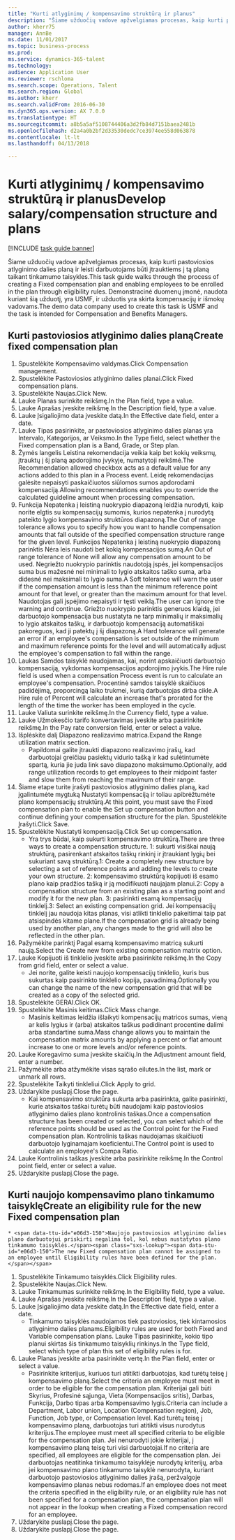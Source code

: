 ```yaml
--- 
title: "Kurti atlyginimų / kompensavimo struktūrą ir planus"
description: "Šiame užduočių vadove apžvelgiamas procesas, kaip kurti pastoviosios atlyginimo dalies planą ir leisti darbuotojams būti įtrauktiems į tą planą taikant tinkamumo taisykles."
author: kherr75
manager: AnnBe
ms.date: 11/01/2017
ms.topic: business-process
ms.prod: 
ms.service: dynamics-365-talent
ms.technology: 
audience: Application User
ms.reviewer: rschloma
ms.search.scope: Operations, Talent
ms.search.region: Global
ms.author: kherr
ms.search.validFrom: 2016-06-30
ms.dyn365.ops.version: AX 7.0.0
ms.translationtype: HT
ms.sourcegitcommit: a8b5a5af5108744406a3d2fb84d7151baea2481b
ms.openlocfilehash: d2a4a0b2bf2d33530dedc7ce3974ee558d063878
ms.contentlocale: lt-lt
ms.lasthandoff: 04/13/2018

---
```

# <a name="develop-salarycompensation-structure-and-plans"></a><span data-ttu-id="e06d3-103">Kurti atlyginimų / kompensavimo struktūrą ir planus</span><span class="sxs-lookup"><span data-stu-id="e06d3-103">Develop salary/compensation structure and plans</span></span>

[!INCLUDE [task guide banner](../../includes/task-guide-banner.md)]

<span data-ttu-id="e06d3-104">Šiame užduočių vadove apžvelgiamas procesas, kaip kurti pastoviosios atlyginimo dalies planą ir leisti darbuotojams būti įtrauktiems į tą planą taikant tinkamumo taisykles.</span><span class="sxs-lookup"><span data-stu-id="e06d3-104">This task guide walks through the process of creating a Fixed compensation plan and enabling employees to be enrolled in the plan through eligibility rules.</span></span> <span data-ttu-id="e06d3-105">Demonstracinė duomenų įmonė, naudota kuriant šią užduotį, yra USMF, ir užduotis yra skirta kompensacijų ir išmokų vadovams.</span><span class="sxs-lookup"><span data-stu-id="e06d3-105">The demo data company used to create this task is USMF and the task is intended for Compensation and Benefits Managers.</span></span>


## <a name="create-fixed-compensation-plan"></a><span data-ttu-id="e06d3-106">Kurti pastoviosios atlyginimo dalies planą</span><span class="sxs-lookup"><span data-stu-id="e06d3-106">Create fixed compensation plan</span></span>
1. <span data-ttu-id="e06d3-107">Spustelėkite Kompensavimo valdymas.</span><span class="sxs-lookup"><span data-stu-id="e06d3-107">Click Compensation management.</span></span>
2. <span data-ttu-id="e06d3-108">Spustelėkite Pastoviosios atlyginimo dalies planai.</span><span class="sxs-lookup"><span data-stu-id="e06d3-108">Click Fixed compensation plans.</span></span>
3. <span data-ttu-id="e06d3-109">Spustelėkite Naujas.</span><span class="sxs-lookup"><span data-stu-id="e06d3-109">Click New.</span></span>
4. <span data-ttu-id="e06d3-110">Lauke Planas surinkite reikšmę.</span><span class="sxs-lookup"><span data-stu-id="e06d3-110">In the Plan field, type a value.</span></span>
5. <span data-ttu-id="e06d3-111">Lauke Aprašas įveskite reikšmę.</span><span class="sxs-lookup"><span data-stu-id="e06d3-111">In the Description field, type a value.</span></span>
6. <span data-ttu-id="e06d3-112">Lauke Įsigaliojimo data įveskite datą.</span><span class="sxs-lookup"><span data-stu-id="e06d3-112">In the Effective date field, enter a date.</span></span>
7. <span data-ttu-id="e06d3-113">Lauke Tipas pasirinkite, ar pastoviosios atlyginimo dalies planas yra Intervalo, Kategorijos, ar Veiksmo.</span><span class="sxs-lookup"><span data-stu-id="e06d3-113">In the Type field, select whether the Fixed compensation plan is a Band, Grade, or Step plan.</span></span>
8. <span data-ttu-id="e06d3-114">Žymės langelis Leistina rekomendacija veikia kaip bet kokių veiksmų, įtrauktų į šį planą apdorojimo įvykyje, numatytoji reikšmė.</span><span class="sxs-lookup"><span data-stu-id="e06d3-114">The Recommendation allowed checkbox acts as a default value for any actions added to this plan in a Process event.</span></span>  <span data-ttu-id="e06d3-115">Leidę rekomendacijas galėsite nepaisyti paskaičiuotos siūlomos sumos apdorodami kompensaciją.</span><span class="sxs-lookup"><span data-stu-id="e06d3-115">Allowing recommendations enables you to override the calculated guideline amount when processing compensation.</span></span>
9. <span data-ttu-id="e06d3-116">Funkcija Nepatenka į leistiną nuokrypio diapazoną leidžia nurodyti, kaip norite elgtis su kompensacijų sumomis, kurios nepatenka į nurodytą pateikto lygio kompensavimo struktūros diapazoną.</span><span class="sxs-lookup"><span data-stu-id="e06d3-116">The Out of range tolerance allows you to specify how you want to handle compensation amounts that fall outside of the specified compensation structure range for the given level.</span></span>  <span data-ttu-id="e06d3-117">Funkcijos Nepatenka į leistiną nuokrypio diapazoną parinktis Nėra leis naudoti bet kokią kompensacijos sumą.</span><span class="sxs-lookup"><span data-stu-id="e06d3-117">An Out of range tolerance of None will allow any compensation amount to be used.</span></span>  <span data-ttu-id="e06d3-118">Negriežto nuokrypio parinktis naudotoją įspės, jei kompensacijos suma bus mažesnė nei minimali to lygio atskaitos taško suma, arba didesnė nei maksimali to lygio suma.</span><span class="sxs-lookup"><span data-stu-id="e06d3-118">A Soft tolerance will warn the user if the compensation amount is less than the minimum reference point amount for that level, or greater than the maximum amount for that level.</span></span> <span data-ttu-id="e06d3-119">Naudotojas gali įspėjimo nepaisyti ir tęsti veiklą.</span><span class="sxs-lookup"><span data-stu-id="e06d3-119">The user can ignore the warning and continue.</span></span>  <span data-ttu-id="e06d3-120">Griežto nuokrypio parinktis generuos klaidą, jei darbuotojo kompensacija bus nustatyta ne tarp minimalių ir maksimalių to lygio atskaitos taškų, ir darbuotojo kompensaciją automatiškai pakoreguos, kad ji patektų į šį diapazoną.</span><span class="sxs-lookup"><span data-stu-id="e06d3-120">A Hard tolerance will generate an error if an employee's compensation is set outside of the minimum and maximum reference points for the level and will automatically adjust the employee's compensation to fall within the range.</span></span>
10. <span data-ttu-id="e06d3-121">Laukas Samdos taisyklė naudojamas, kai, norint apskaičiuoti darbuotojo kompensaciją, vykdomas kompensacijos apdorojimo įvykis.</span><span class="sxs-lookup"><span data-stu-id="e06d3-121">The Hire rule field is used when a compensation Process event is run to calculate an employee's compensation.</span></span>  <span data-ttu-id="e06d3-122">Procentinė samdos taisyklė skaičiuos padidėjimą, proporcingą laiko trukmei, kurią darbuotojas dirba cikle.</span><span class="sxs-lookup"><span data-stu-id="e06d3-122">A Hire rule of Percent will calculate an increase that's prorated for the length of the time the worker has been employed in the cycle.</span></span>
11. <span data-ttu-id="e06d3-123">Lauke Valiuta surinkite reikšmę.</span><span class="sxs-lookup"><span data-stu-id="e06d3-123">In the Currency field, type a value.</span></span>
12. <span data-ttu-id="e06d3-124">Lauke Užmokesčio tarifo konvertavimas įveskite arba pasirinkite reikšmę.</span><span class="sxs-lookup"><span data-stu-id="e06d3-124">In the Pay rate conversion field, enter or select a value.</span></span>
13. <span data-ttu-id="e06d3-125">Išplėskite dalį Diapazono realizavimo matrica.</span><span class="sxs-lookup"><span data-stu-id="e06d3-125">Expand the Range utilization matrix section.</span></span>
    * <span data-ttu-id="e06d3-126">Papildomai galite įtraukti diapazono realizavimo įrašų, kad darbuotojai greičiau pasiektų vidurio tašką ir kad sulėtintumėte spartą, kuria jie juda link savo diapazono maksimumo.</span><span class="sxs-lookup"><span data-stu-id="e06d3-126">Optionally, add range utilization records to get employees to their midpoint faster and slow them from reaching the maximum of their range.</span></span>  
14. <span data-ttu-id="e06d3-127">Šiame etape turite įrašyti pastoviosios atlyginimo dalies planą, kad įgalintumėte mygtuką Nustatyti kompensaciją ir toliau apibrėžtumėte plano kompensacijų struktūrą.</span><span class="sxs-lookup"><span data-stu-id="e06d3-127">At this point, you must save the Fixed compensation plan to enable the Set up compensation button and continue defining your compensation structure for the plan.</span></span>  <span data-ttu-id="e06d3-128">Spustelėkite Įrašyti.</span><span class="sxs-lookup"><span data-stu-id="e06d3-128">Click Save.</span></span>
15. <span data-ttu-id="e06d3-129">Spustelėkite Nustatyti kompensaciją.</span><span class="sxs-lookup"><span data-stu-id="e06d3-129">Click Set up compensation.</span></span>
    * <span data-ttu-id="e06d3-130">Yra trys būdai, kaip sukurti kompensavimo struktūrą.</span><span class="sxs-lookup"><span data-stu-id="e06d3-130">There are three ways to create a compensation structure.</span></span> <span data-ttu-id="e06d3-131">1: sukurti visiškai naują struktūrą, pasirenkant atskaitos taškų rinkinį ir įtraukiant lygių bei sukuriant savą struktūrą.</span><span class="sxs-lookup"><span data-stu-id="e06d3-131">1: Create a completely new structure by selecting a set of reference points and adding the levels to create your own structure.</span></span> <span data-ttu-id="e06d3-132">2: kompensavimo struktūrą kopijuoti iš esamo plano kaip pradžios tašką ir ją modifikuoti naujajam planui.</span><span class="sxs-lookup"><span data-stu-id="e06d3-132">2: Copy a compensation structure from an existing plan as a starting point and modify it for the new plan.</span></span> <span data-ttu-id="e06d3-133">3: pasirinkti esamą kompensacijų tinklelį.</span><span class="sxs-lookup"><span data-stu-id="e06d3-133">3: Select an existing compensation grid.</span></span> <span data-ttu-id="e06d3-134">Jei kompensacijų tinklelį jau naudoja kitas planas, visi atlikti tinklelio pakeitimai taip pat atsispindės kitame plane.</span><span class="sxs-lookup"><span data-stu-id="e06d3-134">If the compensation grid is already being used by another plan, any changes made to the grid will also be reflected in the other plan.</span></span>  
16. <span data-ttu-id="e06d3-135">Pažymėkite parinktį Pagal esamą kompensavimo matricą sukurti naują.</span><span class="sxs-lookup"><span data-stu-id="e06d3-135">Select the Create new from existing compensation matrix option.</span></span>
17. <span data-ttu-id="e06d3-136">Lauke Kopijuoti iš tinklelio įveskite arba pasirinkite reikšmę.</span><span class="sxs-lookup"><span data-stu-id="e06d3-136">In the Copy from grid field, enter or select a value.</span></span>
    * <span data-ttu-id="e06d3-137">Jei norite, galite keisti naujojo kompensacijų tinklelio, kuris bus sukurtas kaip pasirinkto tinklelio kopija, pavadinimą.</span><span class="sxs-lookup"><span data-stu-id="e06d3-137">Optionally you can change the name of the new compensation grid that will be created as a copy of the selected grid.</span></span>  
18. <span data-ttu-id="e06d3-138">Spustelėkite GERAI.</span><span class="sxs-lookup"><span data-stu-id="e06d3-138">Click OK.</span></span>
19. <span data-ttu-id="e06d3-139">Spustelėkite Masinis keitimas.</span><span class="sxs-lookup"><span data-stu-id="e06d3-139">Click Mass change.</span></span>
    * <span data-ttu-id="e06d3-140">Masinis keitimas leidžia išlaikyti kompensacijų matricos sumas, vieną ar kelis lygius ir (arba) atskaitos taškus padidinant procentine dalimi arba standartine suma.</span><span class="sxs-lookup"><span data-stu-id="e06d3-140">Mass change allows you to maintain the compensation matrix amounts by applying a percent or flat amount increase to one or more levels and/or reference points.</span></span>  
20. <span data-ttu-id="e06d3-141">Lauke Koregavimo suma įveskite skaičių.</span><span class="sxs-lookup"><span data-stu-id="e06d3-141">In the Adjustment amount field, enter a number.</span></span>
21. <span data-ttu-id="e06d3-142">Pažymėkite arba atžymėkite visas sąrašo eilutes.</span><span class="sxs-lookup"><span data-stu-id="e06d3-142">In the list, mark or unmark all rows.</span></span>
22. <span data-ttu-id="e06d3-143">Spustelėkite Taikyti tinkleliui.</span><span class="sxs-lookup"><span data-stu-id="e06d3-143">Click Apply to grid.</span></span>
23. <span data-ttu-id="e06d3-144">Uždarykite puslapį.</span><span class="sxs-lookup"><span data-stu-id="e06d3-144">Close the page.</span></span>
    * <span data-ttu-id="e06d3-145">Kai kompensavimo struktūra sukurta arba pasirinkta, galite pasirinkti, kurie atskaitos taškai turėtų būti naudojami kaip pastoviosios atlyginimo dalies plano kontrolinis taškas.</span><span class="sxs-lookup"><span data-stu-id="e06d3-145">Once a compensation structure has been created or selected, you can select which of the reference points should be used as the Control point for the Fixed compensation plan.</span></span>  <span data-ttu-id="e06d3-146">Kontrolinis taškas naudojamas skaičiuoti darbuotojo lyginamajam koeficientui.</span><span class="sxs-lookup"><span data-stu-id="e06d3-146">The Control point is used to calculate an employee's Compa Ratio.</span></span>  
24. <span data-ttu-id="e06d3-147">Lauke Kontrolinis taškas įveskite arba pasirinkite reikšmę.</span><span class="sxs-lookup"><span data-stu-id="e06d3-147">In the Control point field, enter or select a value.</span></span>
25. <span data-ttu-id="e06d3-148">Uždarykite puslapį.</span><span class="sxs-lookup"><span data-stu-id="e06d3-148">Close the page.</span></span>

## <a name="create-an-eligibility-rule-for-the-new-fixed-compensation-plan"></a><span data-ttu-id="e06d3-149">Kurti naujojo kompensavimo plano tinkamumo taisyklę</span><span class="sxs-lookup"><span data-stu-id="e06d3-149">Create an eligibility rule for the new Fixed compensation plan</span></span>
    * <span data-ttu-id="e06d3-150">Naujojo pastoviosios atlyginimo dalies plano darbuotojui priskirti negalima tol, kol nebus nustatytos plano tinkamumo taisyklės.</span><span class="sxs-lookup"><span data-stu-id="e06d3-150">The new Fixed compensation plan cannot be assigned to an employee until Eligibility rules have been defined for the plan.</span></span>  
1. <span data-ttu-id="e06d3-151">Spustelėkite Tinkamumo taisyklės.</span><span class="sxs-lookup"><span data-stu-id="e06d3-151">Click Eligibility rules.</span></span>
2. <span data-ttu-id="e06d3-152">Spustelėkite Naujas.</span><span class="sxs-lookup"><span data-stu-id="e06d3-152">Click New.</span></span>
3. <span data-ttu-id="e06d3-153">Lauke Tinkamumas surinkite reikšmę.</span><span class="sxs-lookup"><span data-stu-id="e06d3-153">In the Eligibility field, type a value.</span></span>
4. <span data-ttu-id="e06d3-154">Lauke Aprašas įveskite reikšmę.</span><span class="sxs-lookup"><span data-stu-id="e06d3-154">In the Description field, type a value.</span></span>
5. <span data-ttu-id="e06d3-155">Lauke Įsigaliojimo data įveskite datą.</span><span class="sxs-lookup"><span data-stu-id="e06d3-155">In the Effective date field, enter a date.</span></span>
    * <span data-ttu-id="e06d3-156">Tinkamumo taisyklės naudojamos tiek pastoviosios, tiek kintamosios atlyginimo dalies planams.</span><span class="sxs-lookup"><span data-stu-id="e06d3-156">Eligibility rules are used for both Fixed and Variable compensation plans.</span></span>  <span data-ttu-id="e06d3-157">Lauke Tipas pasirinkite, kokio tipo planui skirtas šis tinkamumo taisyklių rinkinys.</span><span class="sxs-lookup"><span data-stu-id="e06d3-157">In the Type field, select which type of plan this set of eligibility rules is for.</span></span>  
6. <span data-ttu-id="e06d3-158">Lauke Planas įveskite arba pasirinkite vertę.</span><span class="sxs-lookup"><span data-stu-id="e06d3-158">In the Plan field, enter or select a value.</span></span>
    * <span data-ttu-id="e06d3-159">Pasirinkite kriterijus, kuriuos turi atitikti darbuotojas, kad turėtų teisę į kompensavimo planą.</span><span class="sxs-lookup"><span data-stu-id="e06d3-159">Select the criteria an employee must meet in order to be eligible for the compensation plan.</span></span> <span data-ttu-id="e06d3-160">Kriterijai gali būti Skyrius, Profesinė sąjunga, Vieta (Kompensacijos sritis), Darbas, Funkcija, Darbo tipas arba Kompensavimo lygis.</span><span class="sxs-lookup"><span data-stu-id="e06d3-160">Criteria can include a Department, Labor union, Location (Compensation region), Job, Function, Job type, or Compensation level.</span></span> <span data-ttu-id="e06d3-161">Kad turėtų teisę į kompensavimo planą, darbuotojas turi atitikti visus nurodytus kriterijus.</span><span class="sxs-lookup"><span data-stu-id="e06d3-161">The employee must meet all specified criteria to be eligible for the compensation plan.</span></span> <span data-ttu-id="e06d3-162">Jei nenurodyti jokie kriterijai, į kompensavimo planą teisę turi visi darbuotojai.</span><span class="sxs-lookup"><span data-stu-id="e06d3-162">If no criteria are specified, all employees are eligible for the compensation plan.</span></span> <span data-ttu-id="e06d3-163">Jei darbuotojas neatitinka tinkamumo taisyklėje nurodytų kriterijų, arba jei kompensavimo plano tinkamumo taisyklė nenurodyta, kuriant darbuotojo pastoviosios atlyginimo dalies įrašą, peržvalgoje kompensavimo planas nebus rodomas.</span><span class="sxs-lookup"><span data-stu-id="e06d3-163">If an employee does not meet the criteria specified in the eligibility rule, or an eligibility rule has not been specified for a compensation plan, the compensation plan will not appear in the lookup when creating a Fixed compensation record for an employee.</span></span>  
7. <span data-ttu-id="e06d3-164">Uždarykite puslapį.</span><span class="sxs-lookup"><span data-stu-id="e06d3-164">Close the page.</span></span>
8. <span data-ttu-id="e06d3-165">Uždarykite puslapį.</span><span class="sxs-lookup"><span data-stu-id="e06d3-165">Close the page.</span></span>



